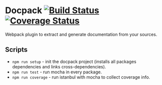 # Docpack [![Build Status](https://travis-ci.org/kisenka/docpack.svg?branch=master)](https://travis-ci.org/kisenka/docpack) [![Coverage Status](https://coveralls.io/repos/github/kisenka/docpack/badge.svg?branch=master)](https://coveralls.io/github/kisenka/docpack?branch=master)

Webpack plugin to extract and generate documentation from your sources.

## Scripts

- `npm run setup` - init the docpack project (installs all packages dependencies and links cross-dependencies).
- `npm run test` - run mocha in every package.
- `npm run coverage` - run istanbul with mocha to collect coverage info.